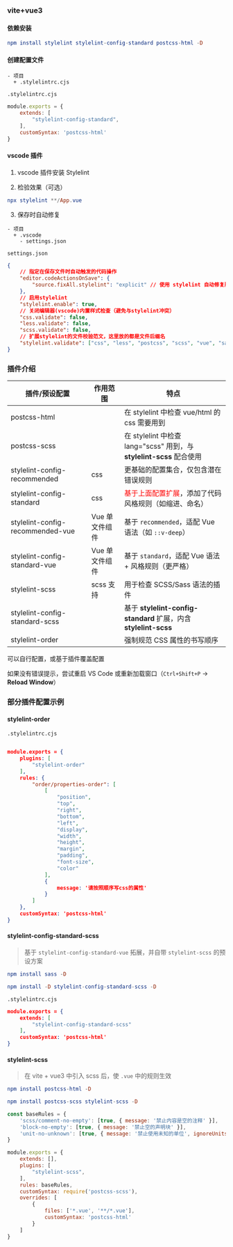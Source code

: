 ### vite+vue3

#### 依赖安装

```elm
npm install stylelint stylelint-config-standard postcss-html -D
```



#### 创建配置文件

```less
- 项目
  + .stylelintrc.cjs
```

`.stylelintrc.cjs`

```javascript
module.exports = {
    extends: [
        "stylelint-config-standard",
    ],
    customSyntax: 'postcss-html'
}
```



#### vscode 插件

1. vscode 插件安装 Stylelint



2. 检验效果（可选）

```elm
npx stylelint **/App.vue
```



3. 保存时自动修复

```less
- 项目
  + .vscode
    - settings.json
```

`settings.json`

```json
{
    // 指定在保存文件时自动触发的代码操作
    "editor.codeActionsOnSave": {
        "source.fixAll.stylelint": "explicit" // 使用 stylelint 自动修复所有可修复的样式问题
    },
    // 启用stylelint
    "stylelint.enable": true, 
    // 关闭编辑器(vscode)内置样式检查（避免与stylelint冲突）
    "css.validate": false,
    "less.validate": false,
    "scss.validate": false,
    // 扩展stylelint的文件校验范文，这里放的都是文件后缀名
    "stylelint.validate": ["css", "less", "postcss", "scss", "vue", "sass"],
}
```





###  插件介绍

| 插件/预设配置                    | 作用范围       | 特点                                                         |
| -------------------------------- | -------------- | ------------------------------------------------------------ |
| postcss-html                     |                | 在 stylelint 中检查 vue/html 的 css 需要用到                 |
| postcss-scss                     |                | 在 stylelint 中检查 lang="scss" 用到，与 **stylelint-scss** 配合使用 |
| stylelint-config-recommended     | css            | 更基础的配置集合，仅包含潜在错误规则                         |
| stylelint-config-standard        | css            | <span style="color: #ff0000">基于上面配置扩展</span>，添加了代码风格规则（如缩进、命名） |
| stylelint-config-recommended-vue | Vue 单文件组件 | 基于 `recommended`，适配 Vue 语法（如 `::v-deep`）           |
| stylelint-config-standard-vue    | Vue 单文件组件 | 基于 `standard`，适配 Vue 语法 + 风格规则（更严格）          |
| stylelint-scss                   | scss 支持      | 用于检查 SCSS/Sass 语法的插件                                |
| stylelint-config-standard-scss   |                | 基于 **stylelint-config-standard** 扩展，内含 **stylelint-scss** |
| stylelint-order                  |                | 强制规范 CSS 属性的书写顺序                                  |

可以自行配置，或基于插件覆盖配置

如果没有错误提示，尝试重启 VS Code 或重新加载窗口（`Ctrl+Shift+P` → **Reload Window**）



### 部分插件配置示例

#### stylelint-order

`.stylelintrc.cjs`

```json

module.exports = {
    plugins: [
        "stylelint-order"
    ],
    rules: {
        "order/properties-order": [
            [
                "position",
                "top",
                "right",
                "bottom",
                "left",
                "display",
                "width",
                "height",
                "margin",
                "padding",
                "font-size",
                "color"
            ],
            {
                message: '请按照顺序写css的属性'
            }
        ]
    },
    customSyntax: 'postcss-html'
}
```



#### stylelint-config-standard-scss

> 基于 `stylelint-config-standard-vue` 拓展，并自带 `stylelint-scss` 的预设方案

```elm
npm install sass -D
```

```elm
npm install -D stylelint-config-standard-scss -D
```

`.stylelintrc.cjs`

```json
module.exports = {
    extends: [
        "stylelint-config-standard-scss"
    ],
    customSyntax: 'postcss-html'
}
```



#### stylelint-scss

> 在 vite + vue3 中引入 scss 后，使 `.vue` 中的规则生效

```elm
npm install postcss-html -D
```

```elm
npm install postcss-scss stylelint-scss -D
```

```javascript
const baseRules = {
    'scss/comment-no-empty': [true, { message: '禁止内容是空的注释' }],
    'block-no-empty': [true, { message: '禁止空的声明块' }],
    'unit-no-unknown': [true, { message: '禁止使用未知的单位', ignoreUnits: ['rpx'] }],
}

module.exports = {
    extends: [],
    plugins: [
        "stylelint-scss",
    ],
    rules: baseRules,
    customSyntax: require('postcss-scss'),
    overrides: [
        {
            files: ['*.vue', '**/*.vue'],
            customSyntax: 'postcss-html'
        }
    ]
}
```

